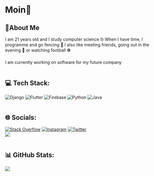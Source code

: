 # Moin👋

## 💫About Me
 I am 21 years old and I study computer science 🤓 When I have time, I programme and go fencing 🤺 I also like meeting friends, going out in the evening 🍻 or watching football ⚽
<br>
<br>
I am currently working on software for my future company
<br>
<br>
## 💻 Tech Stack:
![Django](https://img.shields.io/badge/django-%23092E20.svg?style=flat&logo=django&logoColor=white) ![Flutter](https://img.shields.io/badge/Flutter-%2302569B.svg?style=flat&logo=Flutter&logoColor=white) ![Firebase](https://img.shields.io/badge/firebase-%23039BE5.svg?style=flat&logo=firebase) ![Python](https://img.shields.io/badge/python-%233776AB.svg?style=flat&logo=python&logoColor=white)  ![Java](https://img.shields.io/badge/java-%23ED8B00.svg?style=flat&logo=java&logoColor=white) 
<br>
<br>
## 🌐 Socials:
[![Stack Overflow](https://img.shields.io/badge/-Stackoverflow-FE7A16?logo=stack-overflow&logoColor=white)](https://stackoverflow.com/users/16214943/j-middendorf) 
[![Instagram](https://img.shields.io/badge/Instagram-%23E4405F.svg?logo=Instagram&logoColor=white)](https://instagram.com/j_middendorf_) [![Twitter](https://img.shields.io/badge/Twitter-%231DA1F2.svg?logo=Twitter&logoColor=white)](https://twitter.com/FaJiGue_)  
[![](https://visitcount.itsvg.in/api?id=justusmiddendorf&icon=0&color=0)](https://visitcount.itsvg.in)
<br>
<br>
## 📊 GitHub Stats:
![](https://github-readme-streak-stats.herokuapp.com/?user=justusmiddendorf&theme=dark&hide_border=false)<br/>
